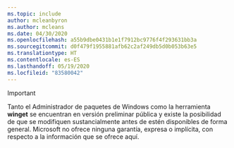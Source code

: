 ```yaml
---
ms.topic: include
author: mcleanbyron
ms.author: mcleans
ms.date: 04/30/2020
ms.openlocfilehash: a55b9dbe0431b1e1f7912bc9776f4f293631bb3a
ms.sourcegitcommit: d0f479f1955881afb62c2af249db5d0b053b63e5
ms.translationtype: HT
ms.contentlocale: es-ES
ms.lasthandoff: 05/19/2020
ms.locfileid: "83580042"
---
```

> [!IMPORTANT]
> Tanto el Administrador de paquetes de Windows como la herramienta **winget** se encuentran en versión preliminar pública y existe la posibilidad de que se modifiquen sustancialmente antes de estén disponibles de forma general. Microsoft no ofrece ninguna garantía, expresa o implícita, con respecto a la información que se ofrece aquí.
